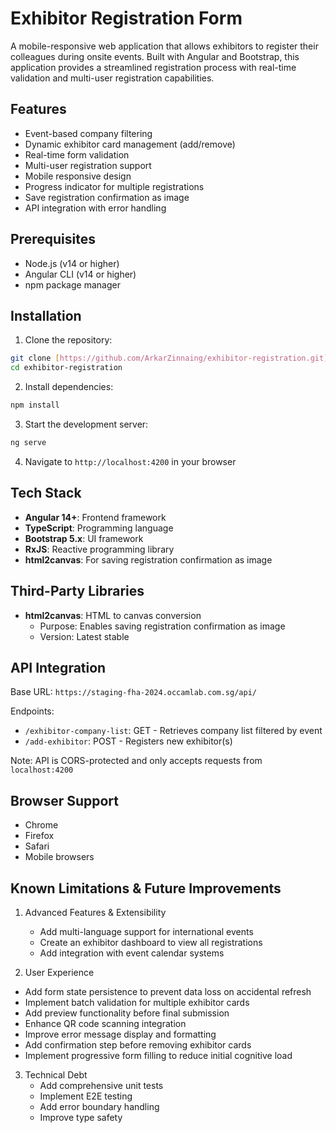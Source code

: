 # Exhibitor Registration Form

A mobile-responsive web application that allows exhibitors to register their colleagues during onsite events. Built with Angular and Bootstrap, this application provides a streamlined registration process with real-time validation and multi-user registration capabilities.

## Features

- Event-based company filtering
- Dynamic exhibitor card management (add/remove)
- Real-time form validation
- Multi-user registration support
- Mobile responsive design
- Progress indicator for multiple registrations
- Save registration confirmation as image
- API integration with error handling

## Prerequisites

- Node.js (v14 or higher)
- Angular CLI (v14 or higher)
- npm package manager

## Installation

1. Clone the repository:
```bash
git clone [https://github.com/ArkarZinnaing/exhibitor-registration.git]
cd exhibitor-registration
```

2. Install dependencies:
```bash
npm install
```

3. Start the development server:
```bash
ng serve
```

4. Navigate to `http://localhost:4200` in your browser

## Tech Stack

- **Angular 14+**: Frontend framework
- **TypeScript**: Programming language
- **Bootstrap 5.x**: UI framework
- **RxJS**: Reactive programming library
- **html2canvas**: For saving registration confirmation as image

## Third-Party Libraries


- **html2canvas**: HTML to canvas conversion
  - Purpose: Enables saving registration confirmation as image
  - Version: Latest stable


## API Integration

Base URL: `https://staging-fha-2024.occamlab.com.sg/api/`

Endpoints:
- `/exhibitor-company-list`: GET - Retrieves company list filtered by event
- `/add-exhibitor`: POST - Registers new exhibitor(s)

Note: API is CORS-protected and only accepts requests from `localhost:4200`

## Browser Support

- Chrome 
- Firefox 
- Safari
- Mobile browsers 

## Known Limitations & Future Improvements

1. Advanced Features & Extensibility
   - Add multi-language support for international events
   - Create an exhibitor dashboard to view all registrations
   - Add integration with event calendar systems

2. User Experience
  - Add form state persistence to prevent data loss on accidental refresh
  - Implement batch validation for multiple exhibitor cards
  - Add preview functionality before final submission
  - Enhance QR code scanning integration
  - Improve error message display and formatting
  - Add confirmation step before removing exhibitor cards
  - Implement progressive form filling to reduce initial cognitive load

3. Technical Debt
   - Add comprehensive unit tests
   - Implement E2E testing
   - Add error boundary handling
   - Improve type safety

